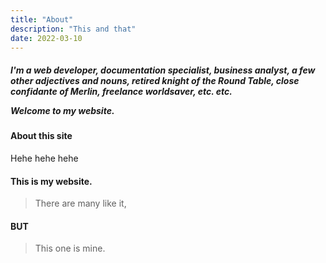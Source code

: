 ```yaml
---
title: "About"
description: "This and that"
date: 2022-03-10
---
```


<h5 class="irevamp-font-family-secondary irevamp-content-maxlength irevamp-ink--primary irevamp-mx-auto">
      I'm a web developer, documentation specialist, business analyst, a few other adjectives and nouns, retired knight of the Round Table, close confidante of Merlin, freelance worldsaver, etc. etc.
      <p></p>Welcome to my website.
</h5>

#### About this site

Hehe hehe hehe

#### This is my website.
> There are many like it,

#### BUT

> This one is mine.

